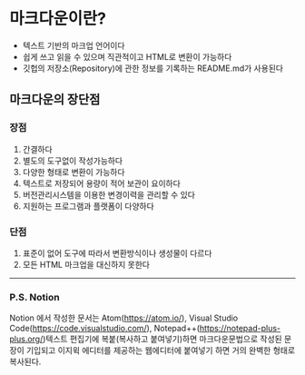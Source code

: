 # 마크다운이란?

* 텍스트 기반의 마크업 언어이다
* 쉽게 쓰고 읽을 수 있으며 직관적이고 HTML로 변환이 가능하다
* 깃헙의 저장소(Repository)에 관한 정보를 기록하는 README.md가 사용된다



## 마크다운의 장단점

### 장점

1. 간결하다
2. 별도의 도구없이 작성가능하다
3. 다양한 형태로 변환이 가능하다
4. 텍스트로 저장되어 용량이 적어 보관이 요이하다
5. 버전관리시스템을 이용한 변경이력을 관리할 수 있다
6. 지원하는 프로그램과 플랫폼이 다양하다

### 단점

1. 표준이 없어 도구에 따라서 변환방식이나 생성물이 다르다
2. 모든 HTML 마크업을 대신하지 못한다



---

### P.S. Notion

Notion 에서 작성한 문서는 Atom(https://atom.io/), Visual Studio Code(https://code.visualstudio.com/), Notepad++(https://notepad-plus-plus.org/)텍스트 편집기에 복붙(복사하고 붙여넣기)하면 마크다운문법으로 작성된 문장이 기입되고 이지윅 에디터를 제공하는 웹에디터에 붙여넣기 하면 거의 완벽한 형태로 복사된다.